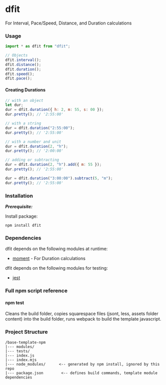 # dfit

For Interval, Pace/Speed, Distance, and Duration calculations

### Usage

```javascript
import * as dfit from "dfit";

// Objects
dfit.interval();
dfit.distance();
dfit.duration();
dfit.speed();
dfit.pace();
```

#### Creating Durations

```javascript
// with an object
let dur;
dur = dfit.duration({ h: 2, m: 55, s: 00 });
dur.pretty(); // '2:55:00'

// with a string
dur = dfit.duration("2:55:00");
dur.pretty(); // '2:55:00'

// with a number and unit
dur = dfit.duration(2, "h");
dur.pretty(); // '2:00:00'

// adding or subtracting
dur = dfit.duration(2, "h").add({ m: 55 });
dur.pretty(); // '2:55:00'

dur = dfit.duration("3:00:00").subtract(5, "m");
dur.pretty(); // '2:55:00'
```

### Installation

**_Prerequisite:_**

Install package:

```
npm install dfit
```

### Dependencies

dfit depends on the following modules at runtime:

- [moment](https://github.com/moment/moment) - For Duration calculations

dfit depends on the following modules for testing:

- [jest](https://github.com/facebook/jest/)

### Full npm script reference

#### npm test

Cleans the build folder, copies squarespace files (jsont, less, assets folder content) into the build folder, runs webpack to build the template javascript.

### Project Structure

    /base-template-npm
    |--- modules/
    |--- tests/
    |--- index.js
    |--- index.mjs
    |--- node_modules/      <-- generated by npm install, ignored by this repo
    |--- package.json        <-- defines build commands, template module dependencies

<!-- ## Copyright and License -->
